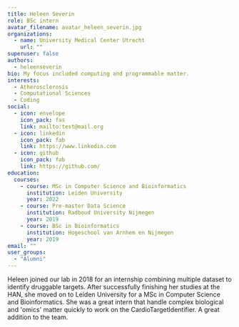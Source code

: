 ```yaml
---
title: Heleen Severin
role: BSc intern
avatar_filename: avatar_heleen_severin.jpg
organizations:
  - name: University Medical Center Utrecht
    url: ""
superuser: false
authors:
  - heleenseverin
bio: My focus included computing and programmable matter.
interests:
  - Atherosclerosis
  - Computational Sciences
  - Coding
social:
  - icon: envelope
    icon_pack: fas
    link: mailto:test@mail.org
  - icon: linkedin
    icon_pack: fab
    link: https://www.linkedin.com
  - icon: github
    icon_pack: fab
    link: https://github.com/
education:
  courses:
    - course: MSc in Computer Science and Bioinformatics
      institution: Leiden University
      year: 2022
    - course: Pre-master Data Science
      institution: Radboud University Nijmegen
      year: 2019
    - course: BSc in Bioinformatics
      institution: Hogeschool van Arnhem en Nijmegen
      year: 2019
email: ""
user_groups:
  - "Alumni"
---
```

Heleen joined our lab in 2018 for an internship combining multiple dataset to identify druggable targets. After successfully finishing her studies at the HAN, she moved on to Leiden University for a MSc in Computer Science and Bioinformatics. She was a great intern that handle complex biological and 'omics' matter quickly to work on the CardioTargetIdentifier. A great addition to the team.
